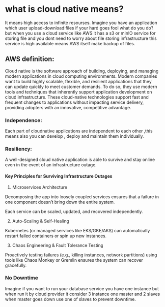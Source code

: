 # what is cloud native means?
It means high access to infinite resourses.
Imagine you have an application which user upload-download files if your hard goes fool
what do you do? but when you use a cloud service like AWS it has a s3 or minIO service for storing file and 
you dont need to worry about file storing infrastructure this service is high available means AWS itself make backup
of files.

## AWS definition:
Cloud native is the software approach of building, deploying, and managing modern applications in cloud computing environments. Modern companies want to build highly scalable, flexible, and resilient applications that they can update quickly to meet customer demands. To do so, they use modern tools and techniques that inherently support application development on cloud infrastructure. These cloud-native technologies support fast and frequent changes to applications without impacting service delivery, providing adopters with an innovative, competitive advantage.

### Independence:
Each part of cloudnative applications are independent to each other ,this means also you can
develop , deploy and maintain them individually.

### Resiliency:
A well-designed cloud native application is able to survive and stay online even in the event of an infrastructure outage.
 #### Key Principles for Surviving Infrastructure Outages
1. Microservices Architecture

Decomposing the app into loosely coupled services ensures that a failure in one component doesn’t bring down the entire system.

Each service can be scaled, updated, and recovered independently.

2. Auto-Scaling & Self-Healing

Kubernetes (or managed services like EKS/GKE/AKS) can automatically restart failed containers or spin up new instances.

3. Chaos Engineering & Fault Tolerance Testing

Proactively testing failures (e.g., killing instances, network partitions) using tools like Chaos Monkey or Gremlin ensures the system can recover gracefully.

### No Downtime
Imagine if you want to run your database service you have one instance but when run it by cloud provider it consider
3 instance one master and 2 slaves when master goes down use one of slaves to prevent downtime.

